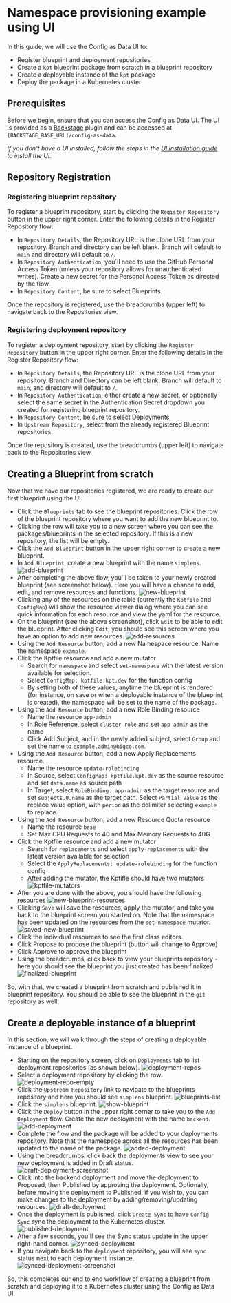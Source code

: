 # Namespace provisioning example using UI

In this guide, we will use the Config as Data UI to:

- Register blueprint and deployment repositories
- Create a `kpt` blueprint package from scratch in a blueprint repository
- Create a deployable instance of the `kpt` package
- Deploy the package in a Kubernetes cluster

## Prerequisites

Before we begin, ensure that you can access the Config as Data UI. The UI is
provided as a [Backstage](https://backstage.io) plugin and can be accessed at
`[BACKSTAGE_BASE_URL]/config-as-data`.

_If you don't have a UI installed, follow the steps in the
[UI installation guide](guides/porch-ui-installation.md) to install the UI._

## Repository Registration

### Registering blueprint repository

To register a blueprint repository, start by clicking the `Register Repository`
button in the upper right corner. Enter the following details in the Register
Repository flow:

- In `Repository Details`, the Repository URL is the clone URL from your
  repository. Branch and directory can be left blank. Branch will default to
  `main` and directory will default to `/`.
- In `Repository Authentication`, you`ll need to use the GitHub Personal Access
  Token (unless your repository allows for unauthenticated writes). Create a new
  secret for the Personal Access Token as directed by the flow.
- In `Repository Content`, be sure to select Blueprints.

Once the repository is registered, use the breadcrumbs (upper left) to navigate
back to the Repositories view.

### Registering deployment repository

To register a deployment repository, start by clicking the `Register Repository`
button in the upper right corner. Enter the following details in the Register
Repository flow:

- In `Repository Details`, the Repository URL is the clone URL from your
  repository. Branch and Directory can be left blank. Branch will default to
  `main`, and directory will default to `/`.
- In `Repository Authentication`, either create a new secret, or optionally
  select the same secret in the Authentication Secret dropdown you created for
  registering blueprint repository.
- In `Repository Content`, be sure to select Deployments.
- In `Upstream Repository`, select from the already registered Blueprint
  repositories.

Once the repository is created, use the breadcrumbs (upper left) to navigate
back to the Repositories view.

## Creating a Blueprint from scratch

Now that we have our repositories registered, we are ready to create our first
blueprint using the UI.

- Click the `Blueprints` tab to see the blueprint repositories. Click the row of
  the blueprint repository where you want to add the new blueprint to.
- Clicking the row will take you to a new screen where you can see the
  packages/blueprints in the selected repository. If this is a new repository,
  the list will be empty.
- Click the `Add Blueprint` button in the upper right corner to create a new
  blueprint.
- In `Add Blueprint`, create a new blueprint with the name `simplens`.
  ![add-blueprint](/static/images/porch-ui/blueprint/add-blueprint.png)
- After completing the above flow, you`ll be taken to your newly created
  blueprint (see screenshot below). Here you will have a chance to add, edit,
  and remove resources and functions.
  ![new-blueprint](/static/images/porch-ui/blueprint/new-blueprint.png)
- Clicking any of the resources on the table (currently the `Kptfile` and
  `ConfigMap`) will show the resource viewer dialog where you can see quick
  information for each resource and view the yaml for the resource.
- On the blueprint (see the above screenshot), click `Edit` to be able to edit
  the blueprint. After clicking `Edit`, you should see this screen where you
  have an option to add new resources.
  ![add-resources](/static/images/porch-ui/blueprint/edit-new-blueprint.png)
- Using the `Add Resource` button, add a new Namespace resource. Name the
  namespace `example`.
- Click the Kptfile resource and add a new mutator
  - Search for `namespace` and select `set-namespace` with the latest version
    available for selection.
  - Select `ConfigMap: kptfile.kpt.dev` for the function config
  - By setting both of these values, anytime the blueprint is rendered (for
    instance, on save or when a deployable instance of the blueprint is
    created), the namespace will be set to the name of the package.
- Using the `Add Resource` button, add a new Role Binding resource
  - Name the resource `app-admin`
  - In Role Reference, select `cluster role` and set `app-admin` as the name
  - Click Add Subject, and in the newly added subject, select `Group` and set
    the name to `example.admin@bigco.com`.
- Using the `Add Resource` button, add a new Apply Replacements resource.
  - Name the resource `update-rolebinding`
  - In Source, select `ConfigMap: kptfile.kpt.dev` as the source resource and
    set `data.name` as source path
  - In Target, select `RoleBinding: app-admin` as the target resource and set
    `subjects.0.name` as the target path. Select `Partial Value` as the replace
    value option, with `period` as the delimiter selecting `example` to replace.
- Using the `Add Resource` button, add a new Resource Quota resource
  - Name the resource `base`
  - Set Max CPU Requests to 40 and Max Memory Requests to 40G
- Click the Kptfile resource and add a new mutator
  - Search for `replacements` and select `apply-replacements` with the latest
    version available for selection
  - Select the `ApplyReplacements: update-rolebinding` for the function config
  - After adding the mutator, the Kptifle should have two mutators
    ![kptfile-mutators](/static/images/porch-ui/blueprint/edit-kptfile-mutators.png)
- After you are done with the above, you should have the following resources
  ![new-blueprint-resources](/static/images/porch-ui/blueprint/edit-new-blueprint-resources.png)
- Clicking `Save` will save the resources, apply the mutator, and take you back
  to the blueprint screen you started on. Note that the namespace has been
  updated on the resources from the `set-namespace` mutator.
  ![saved-new-blueprint](/static/images/porch-ui/blueprint/saved-new-blueprint.png)
- Click the individual resources to see the first class editors.
- Click Propose to propose the blueprint (button will change to Approve)
- Click Approve to approve the blueprint
- Using the breadcrumbs, click back to view your blueprints repository - here
  you should see the blueprint you just created has been finalized.
  ![finalized-blueprint](/static/images/porch-ui/blueprint/finalized-blueprint.png)

So, with that, we created a blueprint from scratch and published it in blueprint
repository. You should be able to see the blueprint in the `git` repository as
well.

## Create a deployable instance of a blueprint

In this section, we will walk through the steps of creating a deployable
instance of a blueprint.

- Starting on the repository screen, click on `Deployments` tab to list
  deployment repositories (as shown below).
  ![deployment-repos](/static/images/porch-ui/deployment/deployment-repos.png)
- Select a deployment repository by clicking the row.
  ![deployment-repo-empty](/static/images/porch-ui/deployment/deployment-repo-empty.png)
- Click the `Upstream Repository` link to navigate to the blueprints repository
  and here you should see `simplens` blueprint.
  ![blueprints-list](/static/images/porch-ui/deployment/blueprints-list.png)
- Click the `simplens` blueprint.
  ![show-blueprint](/static/images/porch-ui/deployment/show-blueprint.png)
- Click the `Deploy` button in the upper right corner to take you to the
  `Add Deployment` flow. Create the new deployment with the name `backend`.
  ![add-deployment](/static/images/porch-ui/deployment/add-deployment.png)
- Complete the flow and the package will be added to your deployments
  repository. Note that the namespace across all the resources has been updated
  to the name of the package.
  ![added-deployment](/static/images/porch-ui/deployment/backend-deployment-added.png)
- Using the breadcrumbs, click back the deployments view to see your new
  deployment is added in Draft status.
  ![draft-deployment-screenshot](/static/images/porch-ui/deployment/deployments-list.png)
- Click into the backend deployment and move the deployment to Proposed, then
  Published by approving the deployment. Optionally, before moving the
  deployment to Published, if you wish to, you can make changes to the
  deployment by adding/removing/updating resources.
  ![draft-deployment](/static/images/porch-ui/deployment/draft-deployment.png)
- Once the deployment is published, click `Create Sync` to have `Config Sync`
  sync the deployment to the Kubernetes cluster.
  ![published-deployment](/static/images/porch-ui/deployment/published-deployment.png)
- After a few seconds, you`ll see the Sync status update in the upper right-hand
  corner.
  ![synced-deployment](/static/images/porch-ui/deployment/synced-deployment.png)
- If you navigate back to the `deployment` repository, you will see `sync`
  status next to each deployment instance.
  ![synced-deployment-screenshot](/static/images/porch-ui/deployment/synced-deployment-list.png)

So, this completes our end to end workflow of creating a blueprint from scratch
and deploying it to a Kubernetes cluster using the Config as Data UI.
